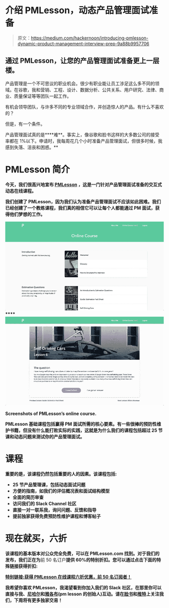 # 介绍 PMLesson，动态产品管理面试准备

> 原文：<https://medium.com/hackernoon/introducing-pmlesson-dynamic-product-management-interview-prep-9a88b9957706>

## 通过 PMLesson，让您的产品管理面试准备更上一层楼。

产品管理是一个不可思议的职业机会。很少有职业能让员工涉足这么多不同的领域。在谷歌，我和营销、工程、设计、数据分析、公共关系、用户研究、法律、商业、质量保证等等团队一起工作。

有机会领导团队，与许多不同的专业领域合作，并创造惊人的产品。有什么不喜欢的？

但是，有一个条件。

产品管理面试真的是****难**。事实上，像谷歌和脸书这样的大多数公司的接受率都在 1%以下。申请时，我每周花几个小时准备产品管理面试，但很多时候，我感到失落、沮丧和困惑。**

# **PMLesson 简介**

**今天，我们很高兴地宣布 [PMLesson](http://pmlesson.com) ，这是一门针对产品管理面试准备的交互式动态在线课程。**

**我们创建了 PMLesson，因为我们认为准备产品管理面试不应该如此困难。我们已经创建了一个教练课程，我们真的相信它可以让每个人都能通过 PM 面试，获得他们梦想的工作。**

**![](img/e7f8171ebe658b12f9fe6ba7c13996ea.png)****![](img/b0f0f8f097dbb4e8ad24c7ec039b39d1.png)**

**Screenshots of PMLesson’s online course.**

**PMLesson 基础课程包括赢得 PM 面试所需的核心要素。有一些很棒的预防性维护书籍，但没有什么能打败实际的实践，这就是为什么我们的课程包括超过 25 节课和动态问题来测试你的产品管理面试。**

# **课程**

**重要的是，该课程仍然包括重要的人的因素。该课程包括:**

*   **25 节产品管理课，包括动态面试问题**
*   **方便的指南，如我们的评估概况表和面试结构模型**
*   **全面的简历审查**
*   **访问我们的 Slack Channel 社区**
*   **直接一对一联系我，询问问题、反馈和指导**
*   **提前独家获得免费预防性维护课程和博客帖子**

# **现在就买，六折**

**该课程的基本版本对公众完全免费，可以在 PMLesson.com 找到。对于我们的发布，我们正在为**前 50 名订户**提供 60%的特别折扣。您可以通过点击下面的特殊链接获得折扣:**

**[**特别链接:获得 PMLesson 在线课程六折优惠，前 50 名订阅者！**](http://pmlesson.com/upgrade?promo_code=PMLAUNCH)**

**我希望你喜欢 PMLesson，我渴望看到你加入我们的 Slack 社区，在那里你可以直接与我、[尼哈尔](https://medium.com/u/63cee77917bb?source=post_page-----9a88b9957706--------------------------------)和[雅各布](https://medium.com/u/3f60bfdca3bf?source=post_page-----9a88b9957706--------------------------------)(pm lesson 的创始人)互动。请在[脸书](http://facebook.com/pmlesson)和[推特](http://twitter.com/pmlesson)上关注我们，下周将有更多独家交易！**